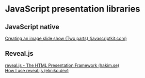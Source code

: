 # JavaScript presentation libraries

## JavaScript native

[Creating an image slide show (Two parts) (javascriptkit.com)](http://www.javascriptkit.com/howto/show2.shtml)  

## Reveal.js

[reveal.js - The HTML Presentation Framework (hakim.se)](https://lab.hakim.se/reveal-js-leap/#/1)  
[How I use reveal.js (elmiko.dev)](https://notes.elmiko.dev/2017/10/08/how-i-use-revealjs.html)  

  